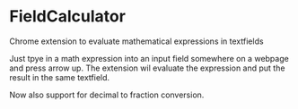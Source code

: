 FieldCalculator
===============

Chrome extension to evaluate mathematical expressions in textfields


Just tpye in a math expression into an input field somewhere on a webpage and press arrow up. The extension wil evaluate the expression and put the result in the same textfield.

Now also support for decimal to fraction conversion.
